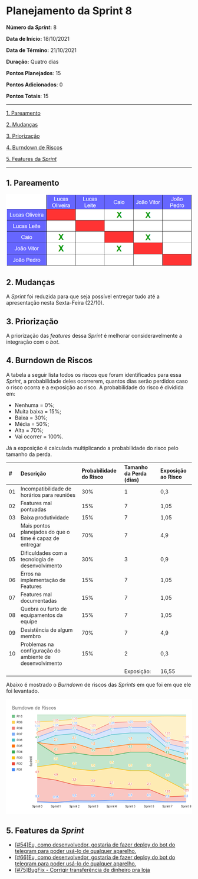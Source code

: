 # Planejamento da Sprint 8

**Número da _Sprint_:** 8

**Data de Início:** 18/10/2021

**Data de Término:** 21/10/2021

**Duração:** Quatro dias

**Pontos Planejados**: 15

**Pontos Adicionados**: 0

**Pontos Totais**: 15

-------

[1. Pareamento](#1-pareamento)

[2. Mudanças](#2-mudanças)

[3. Priorização](#3-priorização)

[4. Burndown de Riscos](#4-burndown-de-riscos)

[5. Features da _Sprint_](#5-features-da-sprint)

-------
## 1. Pareamento
![](images/pairing_table_sprint8.png)

## 2. Mudanças
A _Sprint_ foi reduzida para que seja possível entregar tudo até a apresentação nesta Sexta-Feira (22/10).

## 3. Priorização
A priorização das _features_ dessa _Sprint_ é melhorar consideravelmente a integração com o _bot_.

## 4. Burndown de Riscos

A  tabela a seguir lista todos os riscos que foram identificados para essa _Sprint_, a probabilidade deles ocorrerem, quantos dias serão perdidos caso o risco ocorra e a exposição ao risco. A probabilidade do risco é dividida em:
* Nenhuma = 0%;
* Muita baixa = 15%;
* Baixa = 30%;
* Média = 50%;
* Alta = 70%;
* Vai ocorrer = 100%.

Já a exposição é calculada multiplicando a probabilidade do risco pelo tamanho da perda.

| #  | Descrição | Probabilidade do Risco |Tamanho da Perda (dias)|Exposição ao Risco |
| :- | :---------------                                         | :---| :-| :--- |
| 01 | Incompatibilidade de horários para reuniões              | 30% | 1 | 0,3 |
| 02 | Features mal pontuadas                                   | 15% | 7 | 1,05 |
| 03 | Baixa produtividade                                      | 15% | 7 | 1,05 |
| 04 | Mais pontos planejados do que o time é capaz de entregar | 70% | 7 | 4,9 |
| 05 | Dificuldades com a tecnologia de desenvolvimento         | 30% | 3 | 0,9 |
| 06 | Erros na implementação de Features                       | 15% | 7 | 1,05 |
| 07 | Features mal documentadas                                | 15% | 7 | 1,05 |
| 08 | Quebra ou furto de equipamentos da equipe                | 15% | 7 | 1,05 |
| 09 | Desistência de algum membro                              | 70% | 7 | 4,9 |
| 10 | Problemas na configuração do ambiente de desenvolvimento | 15% | 2 | 0,3 |
|    |   |   | Exposição:  | 16,55 |

Abaixo é mostrado o _Burndown_ de riscos das _Sprints_ em que foi em que ele foi levantado.

![](images/burndown_risk_sprint8.png)

## 5. Features da _Sprint_
* <a href="https://github.com/lucaaas/Equipe8DS/issues/54"> [#54]Eu, como desenvolvedor, gostaria de fazer deploy do bot do telegram para poder usá-lo de qualquer aparelho. </a>
* <a href="https://github.com/lucaaas/Equipe8DS/issues/66"> [#66]Eu, como desenvolvedor, gostaria de fazer deploy do bot do telegram para poder usá-lo de qualquer aparelho. </a>
* <a href="https://github.com/lucaaas/Equipe8DS/issues/75"> [#75]BugFix - Corrigir transferência de dinheiro pra loja </a>




